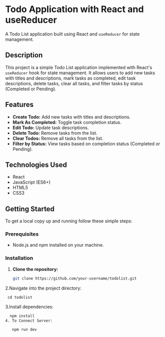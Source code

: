 # Todo Application with React and useReducer

A Todo List application built using React and `useReducer` for state management.


## Description

This project is a simple Todo List application implemented with React's `useReducer` hook for state management. It allows users to add new tasks with titles and descriptions, mark tasks as completed, edit task descriptions, delete tasks, clear all tasks, and filter tasks by status (Completed or Pending).

## Features

- **Create Todo:** Add new tasks with titles and descriptions.
- **Mark As Completed:** Toggle task completion status.
- **Edit Todo:** Update task descriptions.
- **Delete Todo:** Remove tasks from the list.
- **Clear Todos:** Remove all tasks from the list.
- **Filter by Status:** View tasks based on completion status (Completed or Pending).

## Technologies Used

- React
- JavaScript (ES6+)
- HTML5
- CSS3

## Getting Started

To get a local copy up and running follow these simple steps:

### Prerequisites

- Node.js and npm installed on your machine.

### Installation

1. **Clone the repository:**

   ```bash
   git clone https://github.com/your-username/todolist.git

2.Navigate into the project directory:



     
     cd todolist

3.Install dependencies:

   ```bash
     npm install
4. To Connect Server:

      npm run dev
